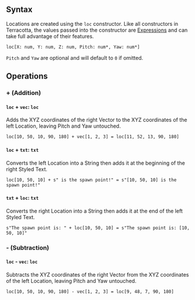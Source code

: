 ## Syntax
Locations are created using the `loc` constructor. Like all constructors in Terracotta, the values passed into the constructor are [Expressions](../language_features/expressions.md) and can take full advantage of their features.

```tc
loc[X: num, Y: num, Z: num, Pitch: num*, Yaw: num*]
```

`Pitch` and `Yaw` are optional and will default to `0` if omitted.

## Operations

### + (Addition)

#### `loc` + `vec`: `loc`
Adds the XYZ coordinates of the right Vector to the XYZ coordinates of the left Location, leaving Pitch and Yaw untouched.
```tc
loc[10, 50, 10, 90, 180] + vec[1, 2, 3] = loc[11, 52, 13, 90, 180]
```

#### `loc` + `txt`: `txt`
Converts the left Location into a String then adds it at the beginning of the right Styled Text.
```tc
loc[10, 50, 10] + s" is the spawn point!" = s"[10, 50, 10] is the spawn point!"
```

#### `txt` + `loc`: `txt`
Converts the right Location into a String then adds it at the end of the left Styled Text.
```tc
s"The spawn point is: " + loc[10, 50, 10] = s"The spawn point is: [10, 50, 10]"
```

### - (Subtraction)
#### `loc` - `vec`: `loc`
Subtracts the XYZ coordinates of the right Vector from the XYZ coordinates of the left Location, leaving Pitch and Yaw untouched.
```tc
loc[10, 50, 10, 90, 180] - vec[1, 2, 3] = loc[9, 48, 7, 90, 180]
```